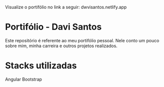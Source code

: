 Visualize o portifólio no link a seguir: dwvisantos.netlify.app

# Portifólio - Davi Santos

Este repositório é referente ao meu portifólio pessoal. Nele conto um pouco sobre mim, minha carreira e outros projetos realizados.

# Stacks utilizadas

Angular
Bootstrap
